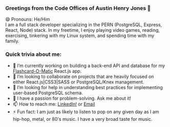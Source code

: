 ### Greetings from the Code Offices of Austin Henry Jones 👋
😄 Pronouns: He/Him<br>
I am a full stack developer specializing in the PERN (PostgreSQL, Express, React, Node) stack.
In my freetime, I enjoy playing video games, reading, exercising, tinkering with my Linux system, and spending time with my family. 

### Quick trivia about me:
- 🔭 I’m currently working on building a back-end API and database for my [Flashcard-O-Matic](https://github.com/austinhjones3/flashcard-app) React.js app.
- 👯 I’m looking to collaborate on projects that are heavily focused on either React.js|CSS3|SASS or PostgreSQL/Knex management.
- 🤔 I’m looking for help in understanding best practices for implementing user-based PostgreSQL schema.
- 💬 I have a passion for problem-solving. Ask me about it!
- 📫 How to reach me: [LinkedIn!](https://www.linkedin.com/in/austinhjones3) or [Email](austin@austinjones.io)
- ⚡ Fun fact: I am just as likely to listen to pop on any given day as I am hip-hop, metal, or 80's music. I have a very broad taste for music.
